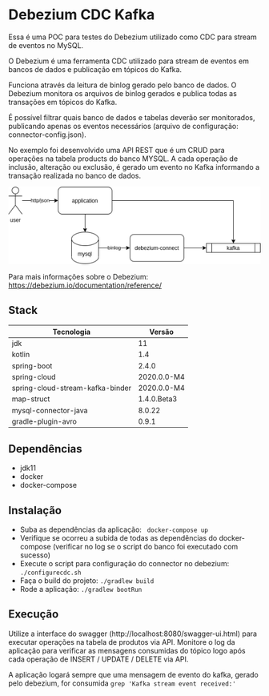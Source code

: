 # Debezium CDC Kafka

Essa é uma POC para testes do Debezium utilizado como CDC para stream de eventos no MySQL.

O Debezium é uma ferramenta CDC utilizado para stream de eventos em bancos de dados e publicação em tópicos do Kafka.

Funciona através da leitura de binlog gerado pelo banco de dados. O Debezium monitora os arquivos de binlog gerados e publica todas as transações em tópicos do Kafka.

É possível filtrar quais banco de dados e tabelas deverão ser monitorados, publicando apenas os eventos necessários (arquivo de configuração: connector-config.json).

No exemplo foi desenvolvido uma API REST que é um CRUD para operações na tabela products do banco MYSQL. A cada operação de inclusão, alteração ou exclusão, é gerado um evento no Kafka informando a transação realizada no banco de dados.

![diagram-image](./debezium_cdc_kafka.png)

Para mais informações sobre o Debezium: https://debezium.io/documentation/reference/

## Stack

Tecnologia                       |  Versão       |
---------------------------------|---------------|
jdk                              | 11
kotlin                           | 1.4
spring-boot                      | 2.4.0
spring-cloud                     | 2020.0.0-M4
spring-cloud-stream-kafka-binder | 2020.0.0-M4
map-struct                       | 1.4.0.Beta3
mysql-connector-java             | 8.0.22
gradle-plugin-avro               | 0.9.1

## Dependências

* jdk11
* docker
* docker-compose

## Instalação

* Suba as dependências da aplicação: ``` docker-compose up```
* Verifique se ocorreu a subida de todas as dependências do docker-compose (verificar no log se o script do banco foi executado com sucesso)
* Execute o script para configuração do connector no debezium: ```./configurecdc.sh```
* Faça o build do projeto: ``` ./gradlew build ```
* Rode a aplicação: ``` ./gradlew bootRun ```

## Execução

Utilize a interface do swagger (http://localhost:8080/swagger-ui.html) para executar operações na tabela de produtos via API. Monitore o log da aplicação para verificar as mensagens consumidas do tópico logo após cada operação de INSERT / UPDATE / DELETE via API.

A aplicação logará sempre que uma mensagem de evento do kafka, gerado pelo debezium, for consumida ``` grep 'Kafka stream event received:' ```
